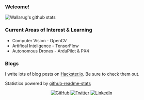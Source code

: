 ### Welcome!
<!--
**wallarug/wallarug** is a ✨ _special_ ✨ repository because its `README.md` (this file) appears on your GitHub profile.

Here are some ideas to get you started:

- 🔭 I’m currently working on ...
- 🌱 I’m currently learning ...
- 👯 I’m looking to collaborate on ...
- 🤔 I’m looking for help with ...
- 💬 Ask me about ...
- 📫 How to reach me: ...
- 😄 Pronouns: ...
- ⚡ Fun fact: ...
-->

<!--
<p>
	<img align="left" src="https://github-readme-stats.vercel.app/api?username=wallarug&count_private=true&show_icons=true&theme=dark&hide=issues,prs" />
	<img align="left" src="https://github-readme-stats.vercel.app/api/top-langs/?username=wallarug&hide=Processing,css&theme=dark" />
</p>	 
-->

![Wallarug's github stats](https://github-readme-stats.vercel.app/api?username=wallarug&count_private=true&show_icons=true&theme=dark&hide=issues,prs)

### Current Areas of Interest & Learning
* Computer Vision - OpenCV 
* Artifical Inteligence - TensorFlow
* Autonomous Drones - ArduPilot & PX4

### Blogs

I write lots of blog posts on [Hackster.io](https://www.hackster.io/wallarug/projects).  Be sure to check them out.


Statistics powered by [github-readme-stats](https://github.com/anuraghazra/github-readme-stats)

<p align="center">
	<a href="https://github.com/wallarug"><img src="https://img.shields.io/github/followers/wallarug.svg?label=GitHub&style=social" alt="GitHub"></a>
	<a href="https://twitter.com/wallarug"><img src="https://img.shields.io/twitter/follow/wallarug?label=Twitter&style=social" alt="Twitter"></a>
	<a href="https://www.linkedin.com/in/cian-byrne-sydney"><img src="https://img.shields.io/badge/LinkedIn--_.svg?style=social&logo=linkedin" alt="LinkedIn"></a>
</p>
